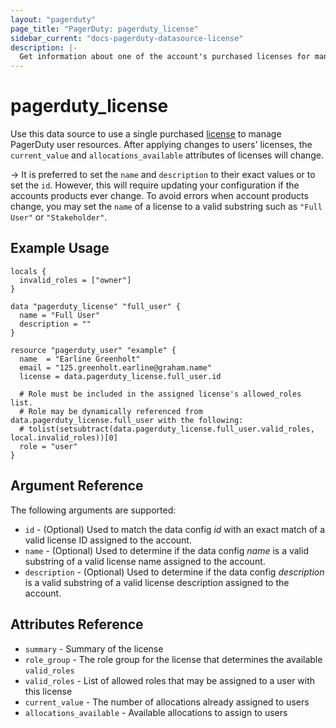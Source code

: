 ```yaml
---
layout: "pagerduty"
page_title: "PagerDuty: pagerduty_license"
sidebar_current: "docs-pagerduty-datasource-license"
description: |-
  Get information about one of the account's purchased licenses for management of PagerDuty user resources
---
```


# pagerduty\_license

Use this data source to use a single purchased [license][1] to manage PagerDuty user resources. After applying changes to users' licenses, the `current_value` and `allocations_available` attributes of licenses will change.

-> It is preferred to set the `name` and `description` to their exact values or to set the `id`. However, this will require updating your configuration if the accounts products ever change. To avoid errors when account products change, you may set the `name` of a license to a valid substring such as `"Full User"` or `"Stakeholder"`.

## Example Usage

```hcl
locals {
  invalid_roles = ["owner"]
}

data "pagerduty_license" "full_user" {
  name = "Full User"
  description = ""
}

resource "pagerduty_user" "example" {
  name  = "Earline Greenholt"
  email = "125.greenholt.earline@graham.name"
  license = data.pagerduty_license.full_user.id

  # Role must be included in the assigned license's allowed_roles list.
  # Role may be dynamically referenced from data.pagerduty_license.full_user with the following:
  # tolist(setsubtract(data.pagerduty_license.full_user.valid_roles, local.invalid_roles))[0]
  role = "user"
}
```

## Argument Reference

The following arguments are supported:

* `id` - (Optional) Used to match the data config *id* with an exact match of a valid license ID assigned to the account.
* `name` - (Optional) Used to determine if the data config *name* is a valid substring of a valid license name assigned to the account.
* `description` - (Optional) Used to determine if the data config *description* is a valid substring of a valid license description assigned to the account.

## Attributes Reference
  * `summary` - Summary of the license
  * `role_group` - The role group for the license that determines the available `valid_roles`
  * `valid_roles` - List of allowed roles that may be assigned to a user with this license
  * `current_value` - The number of allocations already assigned to users
  * `allocations_available` - Available allocations to assign to users

[1]: https://developer.pagerduty.com/api-reference/4c10cb38f7381-list-licenses
